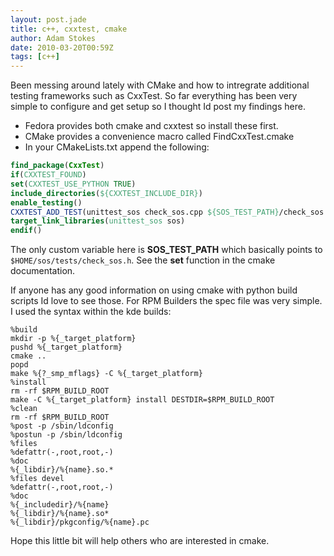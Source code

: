 ```yaml
---
layout: post.jade
title: c++, cxxtest, cmake
author: Adam Stokes
date: 2010-03-20T00:59Z
tags: [c++]
---
```

Been messing around lately with CMake and how to intregrate additional testing
frameworks such as CxxTest. So far everything has been very simple to configure
and get setup so I thought Id post my findings here.

* Fedora provides both cmake and cxxtest so install these first.
* CMake provides a convenience macro called FindCxxTest.cmake
* In your CMakeLists.txt append the following:

```cmake
find_package(CxxTest)
if(CXXTEST_FOUND)
set(CXXTEST_USE_PYTHON TRUE)
include_directories(${CXXTEST_INCLUDE_DIR})
enable_testing()
CXXTEST_ADD_TEST(unittest_sos check_sos.cpp ${SOS_TEST_PATH}/check_sos.h)
target_link_libraries(unittest_sos sos)
endif()
```

The only custom variable here is **SOS_TEST_PATH** which basically points to
`$HOME/sos/tests/check_sos.h`. See the **set** function in the cmake
documentation.

If anyone has any good information on using cmake with python build scripts Id
love to see those. For RPM Builders the spec file was very simple. I used the
syntax within the kde builds:

```rpm
%build
mkdir -p %{_target_platform}
pushd %{_target_platform}
cmake ..
popd
make %{?_smp_mflags} -C %{_target_platform}
%install
rm -rf $RPM_BUILD_ROOT
make -C %{_target_platform} install DESTDIR=$RPM_BUILD_ROOT
%clean
rm -rf $RPM_BUILD_ROOT
%post -p /sbin/ldconfig
%postun -p /sbin/ldconfig
%files
%defattr(-,root,root,-)
%doc
%{_libdir}/%{name}.so.*
%files devel
%defattr(-,root,root,-)
%doc
%{_includedir}/%{name}
%{_libdir}/%{name}.so*
%{_libdir}/pkgconfig/%{name}.pc
```

Hope this little bit will help others who are interested in cmake.
